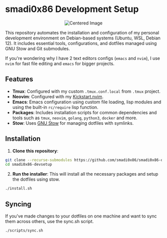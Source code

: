 # smadi0x86 Development Setup

<div align="center">
<img src="https://github.com/user-attachments/assets/fb00a6c1-86e7-472e-91f6-fc3fadcb5c2d" alt="Centered Image" />
</div>

This repository automates the installation and configuration of my personal development environment on Debian-based systems (Ubuntu, WSL, Debian 12). It includes essential tools, configurations, and dotfiles managed using GNU Stow and Git submodules.

If you're wondering why I have 2 text editors configs (`emacs` and `nvim`), I use `nvim` for fast file editing and `emacs` for bigger projects.

## Features

- **Tmux**: Configured with my custom `.tmux.conf.local` from `.tmux` project.
- **Neovim**: Configured with my [Kickstart.nvim](https://github.com/smadi0x86/kickstart.nvim).
- **Emacs**: Emacs configuration using custom file loading, lisp modules and using the built-in `rc/require` lisp function. 
- **Packages**: Includes installation scripts for common dependencies and tools such as `tmux`, `neovim`, `golang`, `python3`, `docker` and more.
- **Stow**: Uses [GNU Stow](https://www.gnu.org/software/stow/) for managing dotfiles with symlinks.

## Installation

1. **Clone this repository**:

```bash
git clone --recurse-submodules https://github.com/smadi0x86/smadi0x86-devsetup.git
cd smadi0x86-devsetup
```

2. **Run the installer**: This will install all the necessary packages and setup the dotfiles using stow.

```bash
./install.sh
```

## Syncing

If you've made changes to your dotfiles on one machine and want to sync them across others, use the sync.sh script.

```bash
./scripts/sync.sh
```
